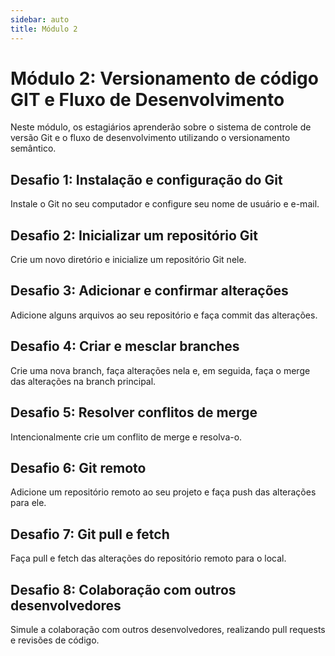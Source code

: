 ```yaml
---
sidebar: auto
title: Módulo 2
---
```


# Módulo 2: Versionamento de código GIT e Fluxo de Desenvolvimento

Neste módulo, os estagiários aprenderão sobre o sistema de controle de versão Git e o fluxo de desenvolvimento utilizando o versionamento semântico.

## Desafio 1: Instalação e configuração do Git

Instale o Git no seu computador e configure seu nome de usuário e e-mail.

## Desafio 2: Inicializar um repositório Git

Crie um novo diretório e inicialize um repositório Git nele.

## Desafio 3: Adicionar e confirmar alterações

Adicione alguns arquivos ao seu repositório e faça commit das alterações.

## Desafio 4: Criar e mesclar branches

Crie uma nova branch, faça alterações nela e, em seguida, faça o merge das alterações na branch principal.

## Desafio 5: Resolver conflitos de merge

Intencionalmente crie um conflito de merge e resolva-o.

## Desafio 6: Git remoto

Adicione um repositório remoto ao seu projeto e faça push das alterações para ele.

## Desafio 7: Git pull e fetch

Faça pull e fetch das alterações do repositório remoto para o local.

## Desafio 8: Colaboração com outros desenvolvedores

Simule a colaboração com outros desenvolvedores, realizando pull requests e revisões de código.

